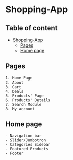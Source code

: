 # Shopping-App

## Table of content

- [Shopping-App](#shopping-app)
  - [Pages](#pages)
  - [Home page](#home-page)

## Pages

    1. Home Page
    2. About
    3. Cart
    4. Deals
    5. Products' Page
    6. Products' Details
    7. Search Module
    8. My account

## Home page

    - Navigation bar
    - Slider/Jumbotron
    - Categories Sidebar
    - Featured Products
    - Footer
